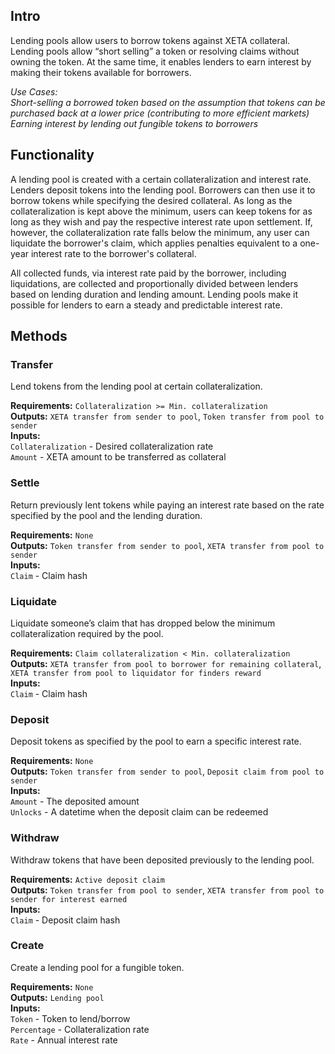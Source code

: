 ## Intro
Lending pools allow users to borrow tokens against XETA collateral. Lending pools allow “short selling” a token or resolving claims without owning the token. At the same time, it enables lenders to earn interest by making their tokens available for borrowers.

*Use Cases:  
Short-selling a borrowed token based on the assumption that tokens can be purchased back at a lower price (contributing to more efficient markets)  
Earning interest by lending out fungible tokens to borrowers*

## Functionality
A lending pool is created with a certain collateralization and interest rate. Lenders deposit tokens into the lending pool. Borrowers can then use it to borrow tokens while specifying the desired collateral. As long as the collateralization is kept above the minimum, users can keep tokens for as long as they wish and pay the respective interest rate upon settlement. If, however, the collateralization rate falls below the minimum, any user can liquidate the borrower's claim, which applies penalties equivalent to a one-year interest rate to the borrower's collateral.

All collected funds, via interest rate paid by the borrower, including liquidations, are collected and proportionally divided between lenders based on lending duration and lending amount. Lending pools make it possible for lenders to earn a steady and predictable interest rate.

## Methods

### Transfer
Lend tokens from the lending pool at certain collateralization.

**Requirements:** `Collateralization >= Min. collateralization`  
**Outputs:** `XETA transfer from sender to pool`, `Token transfer from pool to sender`  
**Inputs:**  
`Collateralization` - Desired collateralization rate  
`Amount` - XETA amount to be transferred as collateral  

### Settle
Return previously lent tokens while paying an interest rate based on the rate specified by the pool and the lending duration.

**Requirements:** `None`  
**Outputs:** `Token transfer from sender to pool`, `XETA transfer from pool to sender`  
**Inputs:**  
`Claim` - Claim hash  

### Liquidate
Liquidate someone’s claim that has dropped below the minimum collateralization required by the pool.

**Requirements:** `Claim collateralization < Min. collateralization`  
**Outputs:** `XETA transfer from pool to borrower for remaining collateral`, `XETA transfer from pool to liquidator for finders reward`  
**Inputs:**  
`Claim` - Claim hash  

### Deposit
Deposit tokens as specified by the pool to earn a specific interest rate.

**Requirements:** `None`  
**Outputs:** `Token transfer from sender to pool`, `Deposit claim from pool to sender`  
**Inputs:**  
`Amount` - The deposited amount  
`Unlocks` - A datetime when the deposit claim can be redeemed  

### Withdraw
Withdraw tokens that have been deposited previously to the lending pool.

**Requirements:** `Active deposit claim`  
**Outputs:** `Token transfer from pool to sender`, `XETA transfer from pool to sender for interest earned`  
**Inputs:**  
`Claim` - Deposit claim hash  

### Create
Create a lending pool for a fungible token.

**Requirements:** `None`  
**Outputs:** `Lending pool`  
**Inputs:**  
`Token` - Token to lend/borrow  
`Percentage` - Collateralization rate  
`Rate` - Annual interest rate  